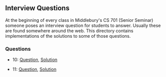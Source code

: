 ## Interview Questions

At the beginning of every class in Middlebury's CS 701 (Senior Seminar) someone
poses an interview question for students to answer. Usually these are found
somewhere around the web. This directory contains implementations of the
solutions to some of those questions.

### Questions

- 10: [Question](http://www.cs.middlebury.edu/~schar/courses/cs701-f15/docs/bitswap.png),
[Solution](https://github.com/danasilver/algorithms/blob/master/interview-questions/10bitswap.py)

- 11: [Question](https://www.interviewcake.com/question/find-unique-int-among-duplicates), [Solution](https://github.com/danasilver/algorithms/blob/master/interview-questions/11uniqueinteger.py)
